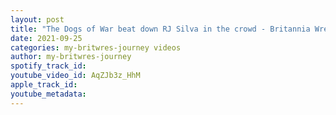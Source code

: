 ```yaml
---
layout: post
title: "The Dogs of War beat down RJ Silva in the crowd - Britannia Wrestling Promotions"
date: 2021-09-25
categories: my-britwres-journey videos
author: my-britwres-journey
spotify_track_id: 
youtube_video_id: AqZJb3z_HhM
apple_track_id: 
youtube_metadata: 
---
```

